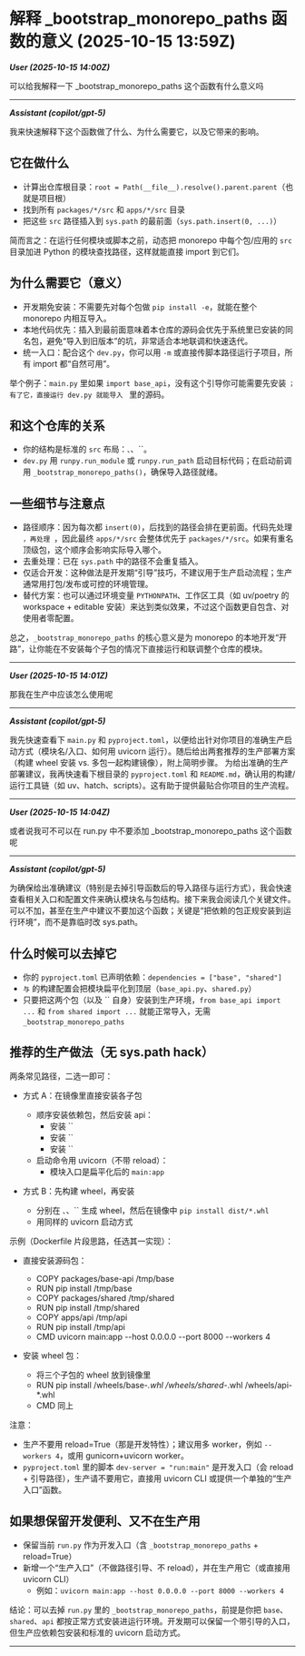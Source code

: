 <!-- Generated by SpecStory -->

<!-- vscode Session 5eb03af4-362a-4fd3-8cb1-8e73ee68dc13 (2025-10-15 13:59Z) -->

# 解释 _bootstrap_monorepo_paths 函数的意义 (2025-10-15 13:59Z)

_**User (2025-10-15 14:00Z)**_

可以给我解释一下 _bootstrap_monorepo_paths 这个函数有什么意义吗

---

_**Assistant (copilot/gpt-5)**_

我来快速解释下这个函数做了什么、为什么需要它，以及它带来的影响。

## 它在做什么
- 计算出仓库根目录：`root = Path(__file__).resolve().parent.parent`（也就是项目根）
- 找到所有 `packages/*/src` 和 `apps/*/src` 目录
- 把这些 `src` 路径插入到 `sys.path` 的最前面（`sys.path.insert(0, ...)`）

简而言之：在运行任何模块或脚本之前，动态把 monorepo 中每个包/应用的 `src` 目录加进 Python 的模块查找路径，这样就能直接 import 到它们。

## 为什么需要它（意义）
- 开发期免安装：不需要先对每个包做 `pip install -e`，就能在整个 monorepo 内相互导入。
- 本地代码优先：插入到最前面意味着本仓库的源码会优先于系统里已安装的同名包，避免“导入到旧版本”的坑，非常适合本地联调和快速迭代。
- 统一入口：配合这个 `dev.py`，你可以用 `-m` 或直接传脚本路径运行子项目，所有 import 都“自然可用”。

举个例子：`main.py` 里如果 `import base_api`，没有这个引导你可能需要先安装 ``；有了它，直接运行 dev.py 就能导入 `` 里的源码。

## 和这个仓库的关系
- 你的结构是标准的 `src` 布局：``、``、``。
- `dev.py` 用 `runpy.run_module` 或 `runpy.run_path` 启动目标代码；在启动前调用 `_bootstrap_monorepo_paths()`，确保导入路径就绪。

## 一些细节与注意点
- 路径顺序：因为每次都 `insert(0)`，后找到的路径会排在更前面。代码先处理 ``，再处理 ``，因此最终 `apps/*/src` 会整体优先于 `packages/*/src`。如果有重名顶级包，这个顺序会影响实际导入哪个。
- 去重处理：已在 `sys.path` 中的路径不会重复插入。
- 仅适合开发：这种做法是开发期“引导”技巧，不建议用于生产启动流程；生产通常用打包/发布或可控的环境管理。
- 替代方案：也可以通过环境变量 `PYTHONPATH`、工作区工具（如 uv/poetry 的 workspace + editable 安装）来达到类似效果，不过这个函数更自包含、对使用者零配置。

总之，`_bootstrap_monorepo_paths` 的核心意义是为 monorepo 的本地开发“开路”，让你能在不安装每个子包的情况下直接运行和联调整个仓库的模块。

---

_**User (2025-10-15 14:01Z)**_

那我在生产中应该怎么使用呢

---

_**Assistant (copilot/gpt-5)**_

我先快速查看下 `main.py` 和 `pyproject.toml`，以便给出针对你项目的准确生产启动方式（模块名/入口、如何用 uvicorn 运行）。随后给出两套推荐的生产部署方案（构建 wheel 安装 vs. 多包一起构建镜像），附上简明步骤。 为给出准确的生产部署建议，我再快速看下根目录的 `pyproject.toml` 和 `README.md`，确认用的构建/运行工具链（如 uv、hatch、scripts）。这有助于提供最贴合你项目的生产流程。 

---

_**User (2025-10-15 14:04Z)**_

或者说我可不可以在 run.py 中不要添加 _bootstrap_monorepo_paths 这个函数呢

---

_**Assistant (copilot/gpt-5)**_

为确保给出准确建议（特别是去掉引导函数后的导入路径与运行方式），我会快速查看相关入口和配置文件来确认模块名与包结构。接下来我会阅读几个关键文件。 可以不加，甚至在生产中建议不要加这个函数；关键是“把依赖的包正规安装到运行环境”，而不是靠临时改 sys.path。

## 什么时候可以去掉它
- 你的 `pyproject.toml` 已声明依赖：`dependencies = ["base", "shared"]`
- `` 与 `` 的构建配置会把模块扁平化到顶层（`base_api.py`、`shared.py`）
- 只要把这两个包（以及 `` 自身）安装到生产环境，`from base_api import ...` 和 `from shared import ...` 就能正常导入，无需 `_bootstrap_monorepo_paths`

## 推荐的生产做法（无 sys.path hack）
两条常见路径，二选一即可：

- 方式 A：在镜像里直接安装各子包
  - 顺序安装依赖包，然后安装 api：
    - 安装 ``
    - 安装 ``
    - 安装 ``
  - 启动命令用 uvicorn（不带 reload）：
    - 模块入口是扁平化后的 `main:app`

- 方式 B：先构建 wheel，再安装
  - 分别在 ``、``、`` 生成 wheel，然后在镜像中 `pip install dist/*.whl`
  - 用同样的 uvicorn 启动方式

示例（Dockerfile 片段思路，任选其一实现）：
- 直接安装源码包：
  - COPY packages/base-api /tmp/base
  - RUN pip install /tmp/base
  - COPY packages/shared /tmp/shared
  - RUN pip install /tmp/shared
  - COPY apps/api /tmp/api
  - RUN pip install /tmp/api
  - CMD uvicorn main:app --host 0.0.0.0 --port 8000 --workers 4

- 安装 wheel 包：
  - 将三个子包的 wheel 放到镜像里
  - RUN pip install /wheels/base-*.whl /wheels/shared-*.whl /wheels/api-*.whl
  - CMD 同上

注意：
- 生产不要用 reload=True（那是开发特性）；建议用多 worker，例如 `--workers 4`，或用 gunicorn+uvicorn worker。
- `pyproject.toml` 里的脚本 `dev-server = "run:main"` 是开发入口（会 reload + 引导路径），生产请不要用它，直接用 uvicorn CLI 或提供一个单独的“生产入口”函数。

## 如果想保留开发便利、又不在生产用
- 保留当前 `run.py` 作为开发入口（含 `_bootstrap_monorepo_paths` + reload=True）
- 新增一个“生产入口”（不做路径引导、不 reload），并在生产用它（或直接用 uvicorn CLI）
  - 例如：`uvicorn main:app --host 0.0.0.0 --port 8000 --workers 4`

结论：可以去掉 `run.py` 里的 `_bootstrap_monorepo_paths`，前提是你把 `base`、`shared`、`api` 都按正常方式安装进运行环境。开发期可以保留一个带引导的入口，但生产应依赖包安装和标准的 uvicorn 启动方式。

---

